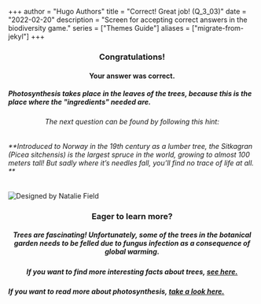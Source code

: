 +++
author = "Hugo Authors"
title = "Correct! Great job! (Q_3_03)"
date = "2022-02-20"
description = "Screen for accepting correct answers in the biodiversity game."
series = ["Themes Guide"]
aliases = ["migrate-from-jekyl"]
+++

### <center> Congratulations! </center>
#### <center> Your answer was correct. 
##### Photosynthesis takes place in the leaves of the trees, because this is the place where the "ingredients" needed are. </center>

###### <center> The next question can be found by following this hint: </center>
###### **Introduced to Norway in the 19th century as a lumber tree, the Sitkagran (Picea sitchensis) is the largest spruce in the world, growing to almost 100 meters tall! But sadly where it’s needles fall, you’ll find no trace of life at all. **

![Designed by Natalie Field](/img/fungus.jpg)

### <center> Eager to learn more? </center>

##### <center> Trees are fascinating! Unfortunately, some of the trees in the botanical garden needs to be felled due to fungus infection as a consequence of global warming. </center>
##### <center> If you want to find more interesting facts about trees, [see here.](https://www.treehugger.com/facts-about-trees-4868798) </center>
##### If you want to read more about photosynthesis, [take a look here.](https://houstontreesurgeons.com/photosynthesis-in-trees/)

